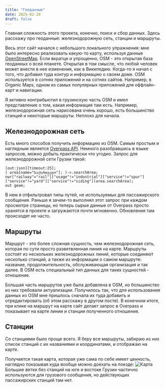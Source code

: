 ```yaml
---
title: "Геоданные"
date: 2025-02-20
draft: false
---
```

Главная сложность этого проекта, конечно, поиск и сбор данных. Здесь расскажу про геоданные: железнодорожную сеть, станции и маршруты. 

Весь этот сайт начался с небольшого локального упражнения: мне было интересно реализовать какую-то карту, используя данные [OpenStreetMap](https://www.openstreetmap.org/). Если вкратце и упрощенно, OSM - это открытая база геоданных о всей планете. Открытая в том смысле, что любой человек может внести в нее изменения, как в Википедию. Когда-то я начал с того, что добавил туда контур и информацию о своем доме. OSM используется в сотнях приложений и на сотнях сайтов. Например, в Organic Maps, одном из самых популярных приложений для оффлайн-карт и навигации.

Я активно контрибьютил в грузинскую часть OSM и имел представление о том, какая информация там есть. Например, железнодорожная сеть нарисована очень хорошо, есть большинство станций и некоторые маршруты. Неплохо для начала.

## Железнодорожная сеть
Есть много способов получить информацию из OSM. Самым простым и наглядным является [Overpass API](https://overpass-turbo.eu/). Немного разобравшись в языке запросов, можно добыть практически что угодно. Запрос для железнодорожной сети Грузии такой:
```
[out:json][timeout:25];
( area[name="საქართველო"]; )->.searchArea;
nwr["railway"="rail"]["usage"!="industrial"]["service"!="spur"]["service"!="yard"]["service"!="siding"](area.searchArea);
out geom;
```
В нем я отфильтровал типы путей, не используемых для пассажирского сообщения. Раньше я зачем-то выполнял этот запрос при каждом просмотре страницы, но теперь сырые данные от Overpass просто хранятся в проекте и загружаются почти мгновенно. Обновления там происходят не часто.

## Маршруты
Маршрут - это более сложная сущность, чем железнодорожная сеть, которая по сути просто разветвленная линия на карте. Маршруты состоят из нескольких железнодорожных линий, которые соединяют несколько станций, а также из информации о самом маршруте: название, продолжительность, обслуживающая организация и так далее. В OSM есть специальный тип данных для таких сущностей - отношение.

Большая часть маршрутов уже была добавлена в OSM, но большинство из них требовали актуализации. Получилось так, что для использования данных из OSM мне пришлось сначала их туда добавить и отредактировать (об этом расскажу в другом посте). В конечном итоге, при клике на маршрут на карте сайт делает запрос в Overpass и показывает на карте линии и станции полученного отношения.

## Станции
Со станциями было проще всего. Я беру все маршруты, забираю из них список станций с их названиями и координатами, и отображаю на карте.

Получается такая карта, которая уже сама по себе имеет ценность, наглядно показывая куда вообще можно доехать на поезде:
![Карта](/images/02-blog-1.png)
Большие ветки без станций на юге и востоке Грузии частично используются для грузового сообщения, но действующих пассажирских станций там нет.

